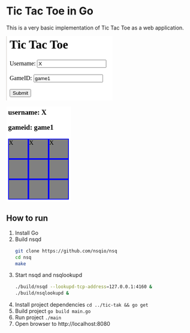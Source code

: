 # Tic Tac Toe in Go
This is a very basic implementation of Tic Tac Toe as a web application.	

![img0](images/screenshot0.png)

![img1](images/screenshot1.png)
	
## How to run
1. Install Go
2. Build nsqd 
   ```bash
   git clone https://github.com/nsqio/nsq
   cd nsq
   make
   ```
3. Start nsqd and nsqlookupd
   ```bash
   ./build/nsqd --lookupd-tcp-address=127.0.0.1:4160 &
   ./build/nsqlookupd &
   ```
4. Install project dependencies ```cd ../tic-tak && go get```
5. Build project ```go build main.go```
6. Run project ```./main```
7. Open browser to http://localhost:8080

	
